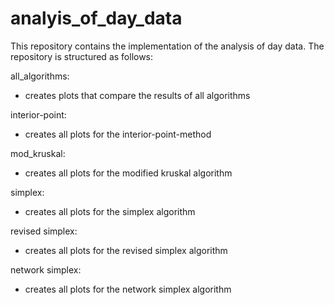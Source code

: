 # analyis_of_day_data

This repository contains the implementation of the analysis of day data.
The repository is structured as follows:

all_algorithms:
  - creates plots that compare the results of all algorithms

interior-point:
  - creates all plots for the interior-point-method

mod_kruskal:
  - creates all plots for the modified kruskal algorithm

simplex:
  - creates all plots for the simplex algorithm

revised simplex:
  - creates all plots for the revised simplex algorithm

network simplex:
  - creates all plots for the network simplex algorithm
  
